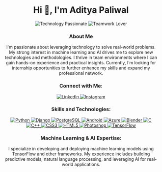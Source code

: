 <h1 align="center">Hi 👋, I'm Aditya Paliwal</h1>

<p align="center">
  <img src="https://img.shields.io/badge/Technology-Passionate-green?style=flat-square&logo=appveyor" alt="Technology Passionate">
  <img src="https://img.shields.io/badge/Teamwork-Lover-blue?style=flat-square&logo=github" alt="Teamwork Lover">
</p>

<h3 align="center">About Me</h3>
<p align="center">
  I'm passionate about leveraging technology to solve real-world problems. My strong interest in machine learning and AI drives me to explore new technologies and methodologies. I thrive in team environments where I can gain hands-on experience and practical insights. Currently, I’m looking for internship opportunities to further enhance my skills and expand my professional network.
</p>

<h3 align="center">Connect with Me:</h3>
<p align="center">
  <a href="https://linkedin.com/in/aditya-paliwal0" target="_blank" rel="noopener noreferrer">
    <img src="https://img.shields.io/badge/LinkedIn-Connect-blue?style=flat&logo=linkedin" alt="LinkedIn" />
  </a>
  <a href="https://instagram.com/raahgir_ki_photogiri" target="_blank" rel="noopener noreferrer">
    <img src="https://img.shields.io/badge/Instagram-Follow-orange?style=flat&logo=instagram" alt="Instagram" />
  </a>
</p>

<h3 align="center">Skills and Technologies:</h3>
<p align="center">
  <a href="https://www.python.org" target="_blank" rel="noopener noreferrer">
    <img src="https://img.shields.io/badge/Python-%E2%9C%94-blue?style=flat-square&logo=python" alt="Python" />
  </a>
  <a href="https://www.djangoproject.com/" target="_blank" rel="noopener noreferrer">
    <img src="https://img.shields.io/badge/Django-%E2%9C%94-green?style=flat-square&logo=django" alt="Django" />
  </a>
  <a href="https://www.postgresql.org/" target="_blank" rel="noopener noreferrer">
    <img src="https://img.shields.io/badge/PostgreSQL-%E2%9C%94-blue?style=flat-square&logo=postgresql" alt="PostgreSQL" />
  </a>
  <a href="https://developer.android.com" target="_blank" rel="noopener noreferrer">
    <img src="https://img.shields.io/badge/Android-%F0%9F%93%8D-blue?style=flat-square&logo=android" alt="Android" />
  </a>
  <a href="https://azure.microsoft.com/en-in/" target="_blank" rel="noopener noreferrer">
    <img src="https://img.shields.io/badge/Azure-%E2%9C%94-blue?style=flat-square&logo=azure" alt="Azure" />
  </a>
  <a href="https://www.blender.org/" target="_blank" rel="noopener noreferrer">
    <img src="https://img.shields.io/badge/Blender-%E2%9C%94-lightgrey?style=flat-square&logo=blender" alt="Blender" />
  </a>
  <a href="https://www.cprogramming.com/" target="_blank" rel="noopener noreferrer">
    <img src="https://img.shields.io/badge/C-%E2%9C%94-blue?style=flat-square&logo=c" alt="C" />
  </a>
  <a href="https://www.w3schools.com/cpp/" target="_blank" rel="noopener noreferrer">
    <img src="https://img.shields.io/badge/C%2B%2B-%E2%9C%94-blue?style=flat-square&logo=cplusplus" alt="C++" />
  </a>
  <a href="https://www.w3schools.com/css/" target="_blank" rel="noopener noreferrer">
    <img src="https://img.shields.io/badge/CSS3-%E2%9C%94-blue?style=flat-square&logo=css3" alt="CSS3" />
  </a>
  <a href="https://www.w3.org/html/" target="_blank" rel="noopener noreferrer">
    <img src="https://img.shields.io/badge/HTML5-%E2%9C%94-blue?style=flat-square&logo=html5" alt="HTML5" />
  </a>
  <a href="https://www.photoshop.com/en" target="_blank" rel="noopener noreferrer">
    <img src="https://img.shields.io/badge/Photoshop-%E2%9C%94-lightgrey?style=flat-square&logo=adobephotoshop" alt="Photoshop" />
  </a>
  <a href="https://www.tensorflow.org" target="_blank" rel="noopener noreferrer">
    <img src="https://img.shields.io/badge/TensorFlow-%E2%9C%94-orange?style=flat-square&logo=tensorflow" alt="TensorFlow" />
  </a>
</p>

<h3 align="center">Machine Learning & AI Expertise:</h3>
<p align="center">
  I specialize in developing and deploying machine learning models using TensorFlow and other frameworks. My experience includes building predictive models, natural language processing, and leveraging AI for real-world applications.
</p>
